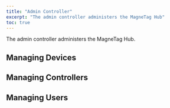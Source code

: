 ```yaml
---
title: "Admin Controller"
excerpt: "The admin controller administers the MagneTag Hub"
toc: true
---
```


The admin controller administers the MagneTag Hub.

## Managing Devices

## Managing Controllers

## Managing Users
